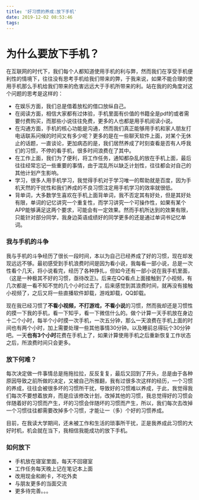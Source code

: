 ```yaml
---
title: '好习惯的养成:放下手机'
date: 2019-12-02 08:53:46
tags:
---
```


# 为什么要放下手机？ 

​           在互联网的时代下，我们每个人都知道使用手机的利与弊，然而我们在享受手机便利性的情境下，往往没有思考手机给我们带来的弊，于我来说，如果不能合理的使用手机那么手机给我们带来的危害远远大于手机所带来的利。站在我的的角度对这个问题的思考是这样的：

- 在娱乐方面，我们总是借着放松的借口放纵自己。
- 在阅读方面，相信大家都有过体验，手机里面有价值的书籍全是pdf的或者需要付费购买，而那些小说往往免费，更多的人也都是用手机阅读小说。
- 在沟通方面，手机的核心功能是沟通，然而我们真正能够用手机和家人朋友打电话联系问候的时间又有多少呢？更多的是在一些聊天软件上面，对某个无休止的话题，一直谈论，更加病态的是，我们居然养成了时刻查看是否有人呼我们的习惯，不停的看手机，很多时间浪费在了其中。
- 在工作上面，我们为了便利，将工作任务，通知都杂乱的放在手机上面，最后往往经常忘记一些重要的事情，由于混乱所以缺乏计划性，往往都会对自己的其他计划产生影响。
- 学习，很多人用手机学习，我觉得手机对于学习唯一的帮助就是百度，因为手机天然的干扰性和我们养成的不良习惯注定用手机学习的效率就很低。
- 背单词，大多数学生喜欢在手机上面背单词，我不否定其有好处，但是其好处有限，单词的记忆讲究一个重复性，而学习讲究一个可操作性，如果有某个APP能够满足这两个要求，可能会有一定效果。然而手机所达到的效果有限，只能针对部分同学，我身边英语成绩好的同学更多的还是通过单词书记忆单词。

### 我与手机的斗争

​             我与手机的斗争经历了很长一段时间，本以为自己已经养成了好的习惯，现在却发现远远不够。最初感受到手机浪费时间是因为看小说，我每看一部小说，总是一次性看个几天，将小说看完，经历了各种挣扎，但如今还有一部小说在我手机里面，（这是一种极其不好的习惯，亟待改正)。后来在QQ看点上面接触到了小视频，有几次都是一看不知不觉的几个小时过去了，后来感觉到其浪费时间，就再没有接触小视频了，之后又将一些直播软件卸载，游戏卸载，QQ卸载。

​			现在我已经习惯了**不看小视频，不打游戏，不看小说**的习惯，然而我却还是习惯性的摸一下我的手机，看一下知乎，看一下微信什么的。做个计算一天手机放在身边十二个小时，每半个小时摸一次手机，一次五分钟，那么一天浪费在手机上面的时间也有两个小时，加上需要处理一些其他事情30分钟。以及睡前总得玩个30分钟吧。一天**也有3个小时**花费在手机上了，如果计算使用手机之后重新恢复工作状态之后，所浪费时间只会更多。

### 放下何难？

​			每次决定做一件事情总是拖拖拉拉，反反复复，最后又回到了开头，总是由于各种原因导致之前所做的决定，又被自己所推翻，我有过很多次这样的经历，一个习惯的养成，往往会被很多坏的习惯所干扰，导致好的习惯难以养成，于此，我觉得我们每次不要想着放弃，而是应该修改计划，改掉其他的习惯，我总觉得好的习惯会伴随着好的习惯而产生，坏的习惯会伴随坏的习惯而产生，所以，我们每次去改掉一个习惯往往都需要改掉多个习惯，才能让一（多）个好的习惯养成。

​			目前，在我读大学期间，还未被工作和生活的琐事所干扰，正是我养成此习惯的大好时机，机会就在当下，我相信我能成功的放下手机。

### 如何放下

- 手机放在寝室里面，每天不回寝室
- 工作任务每天晚上记在笔记本上面
- 改用现金和刷卡，不吃外卖
- 与朋友更多的当面交流
- 更多待完善。。。

​			